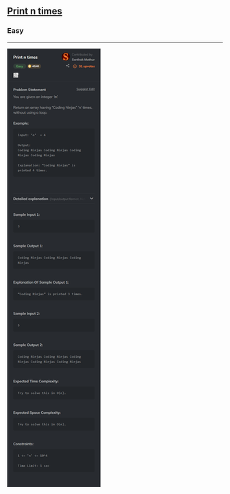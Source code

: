 <h2><a href="https://www.codingninjas.com/studio/problems/-print-n-times_8380707?utm_source=striver&utm_medium=website&utm_campaign=a_zcoursetuf">Print n times</a></h2><h3>Easy</h3><hr>

![Problem Statement](image.png)